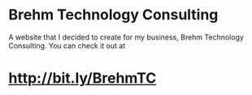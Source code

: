 # Brehm Technology Consulting
A website that I decided to create for my business, Brehm Technology Consulting. You can check it out at 
# http://bit.ly/BrehmTC
